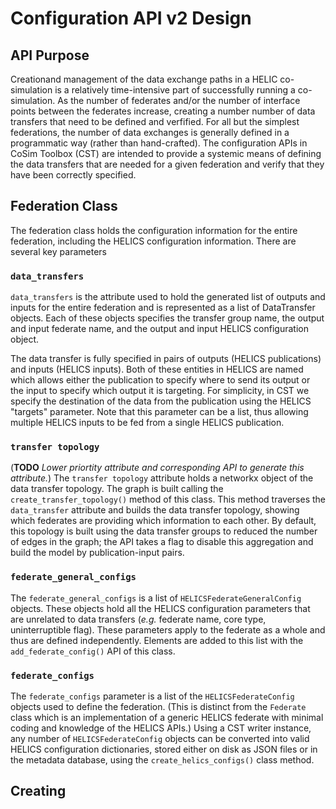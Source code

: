 # Configuration API v2 Design

## API Purpose
Creationand management of the data exchange paths in a HELIC co-simulation is a relatively time-intensive part of successfully running a co-simulation. As the number of federates and/or the number of interface points between the federates increase, creating a number number of data transfers that need to be defined and verfified. For all but the simplest federations, the number of data exchanges is generally defined in a programmatic way (rather than hand-crafted). The configuration APIs in CoSim Toolbox (CST) are intended to provide a systemic means of defining the data transfers that are needed for a given federation and verify that they have been correctly specified.

## Federation Class
The federation class holds the configuration information for the entire federation, including the HELICS configuration information. There are several key parameters

### `data_transfers`
`data_transfers` is the attribute used to hold the generated list of outputs and inputs for the entire federation and is represented as a list of DataTransfer objects. Each of these objects specifies the transfer group name, the output and input federate name, and the output and input HELICS configuration object.

The data transfer is fully specified in pairs of outputs (HELICS publications) and inputs (HELICS inputs). Both of these entities in HELICS are named which allows either the publication to specify where to send its output or the input to specify which output it is targeting. For simplicity, in CST we specify the destination of the data from the publication using the HELICS "targets" parameter. Note that this parameter can be a list, thus allowing multiple HELICS inputs to be fed from a single HELICS publication.

### `transfer topology`
(**TODO** _Lower priortity attribute and corresponding API to generate this attribute._)
The `transfer topology` attribute holds a networkx object of the data transfer topology. The graph is built calling the `create_transfer_topology()` method of this class. This method traverses the `data_transfer` attribute and builds the data transfer topology, showing which federates are providing which information to each other. By default, this topology is built using the data transfer groups to reduced the number of edges in the graph; the API takes a flag to disable this aggregation and build the model by publication-input pairs.

### `federate_general_configs`
The `federate_general_configs` is a list of `HELICSFederateGeneralConfig` objects. These objects hold all the HELICS configuration parameters that are unrelated to data transfers (_e.g._ federate name, core type, uninterruptible flag). These parameters apply to the federate as a whole and thus are defined independently. Elements are added to this list with the `add_federate_config()` API of this class.

### `federate_configs`
The `federate_configs` parameter is a list of the `HELICSFederateConfig` objects used to define the federation. (This is distinct from the `Federate` class which is an implementation of a generic HELICS federate with minimal coding and knowledge of the HELICS APIs.) Using a CST writer instance, any number of `HELICSFederateConfig` objects can be converted into valid HELICS configuration dictionaries, stored either on disk as JSON files or in the metadata database, using the `create_helics_configs()` class method.

## Creating 